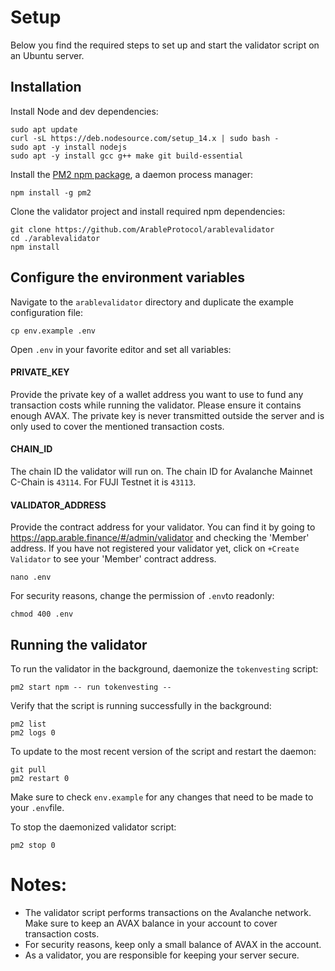 # Setup

Below you find the required steps to set up and start the validator script on an Ubuntu server.

## Installation

Install Node and dev dependencies:

```
sudo apt update
curl -sL https://deb.nodesource.com/setup_14.x | sudo bash -
sudo apt -y install nodejs
sudo apt -y install gcc g++ make git build-essential
```

Install the [PM2 npm package](https://pm2.keymetrics.io/), a daemon process manager:

```
npm install -g pm2
```

Clone the validator project and install required npm dependencies:

```
git clone https://github.com/ArableProtocol/arablevalidator
cd ./arablevalidator
npm install
```

## Configure the environment variables

Navigate to the `arablevalidator` directory and duplicate the example configuration file:

```
cp env.example .env
```

Open `.env` in your favorite editor and set all variables:

#### PRIVATE_KEY

Provide the private key of a wallet address you want to use to fund any transaction costs while running the validator. Please ensure it contains enough AVAX.
The private key is never transmitted outside the server and is only used to cover the mentioned transaction costs.

#### CHAIN_ID

The chain ID the validator will run on. The chain ID for Avalanche Mainnet C-Chain is `43114`. For FUJI Testnet it is `43113`.

#### VALIDATOR_ADDRESS

Provide the contract address for your validator. You can find it by going to https://app.arable.finance/#/admin/validator and checking the 'Member' address. If you have not registered your validator yet, click on `+Create Validator` to see your 'Member' contract address.

```
nano .env
```

For security reasons, change the permission of `.env`to readonly:

```
chmod 400 .env
```

## Running the validator

To run the validator in the background, daemonize the `tokenvesting` script:

```
pm2 start npm -- run tokenvesting --
```

Verify that the script is running successfully in the background:

```
pm2 list
pm2 logs 0
```

To update to the most recent version of the script and restart the daemon:

```
git pull
pm2 restart 0
```

Make sure to check `env.example` for any changes that need to be made to your `.env`file.

To stop the daemonized validator script:

```
pm2 stop 0
```

# Notes:

- The validator script performs transactions on the Avalanche network. Make sure to keep an AVAX balance in your account to cover transaction costs.
- For security reasons, keep only a small balance of AVAX in the account.
- As a validator, you are responsible for keeping your server secure.
